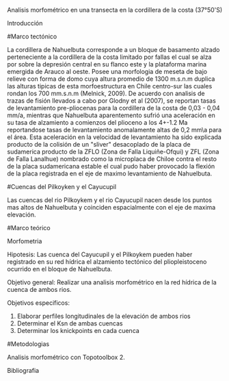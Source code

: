 Analisis morfométrico en una transecta en la cordillera de la costa (37°50'S)

Introducción

#Marco tectónico

La cordillera de Nahuelbuta corresponde a un bloque de basamento alzado perteneciente a la cordillera de la costa limitado por fallas el cual se alza por sobre la depresión central en su flanco este y la plataforma marina emergida de Arauco al oeste. Posee una morfologia de meseta de bajo relieve con forma de domo cuya altura promedio de 1300 m.s.n.m duplica las alturas tipicas de esta morfoestructura en Chile centro-sur las cuales rondan los 700 mm.s.n.m (Melnick, 2009). De acuerdo con analisis de trazas de fisión llevados a cabo por Glodny et al (2007), se reportan tasas de levantamiento pre-pliocenas para la cordillera de la costa de 0,03 - 0,04 mm/a, mientras que Nahuelbuta aparentemento sufrió una aceleración en su tasa de alzamiento a comienzos del plioceno a los 4+-1.2 Ma reportandose tasas de levantamiento anomalamente altas de 0,2 mm\a para el área. Esta aceleración en la velocidad de levantamiento ha sido explicada producto de la colisión de un "sliver" desacoplado de la placa de sudamerica producto de la ZFLO (Zona de Falla Liquiñe-Ofqui) y ZFL (Zona de Falla Lanalhue) nombrado como la microplaca de Chiloe contra el resto de la placa sudamericana estable el cual pudo haber provocado la flexión de la placa registrada en el eje de maximo levantamiento de Nahuelbuta.

#Cuencas del Pilkoyken y el Cayucupil

Las cuencas del rio Pilkoykem y el rio Cayucupil nacen desde los puntos mas altos de Nahuelbuta y coinciden espacialmente con el eje de maxima elevación.

#Marco teórico

Morfometria

Hipotesis: Las cuenca del Cayucupil y el Pilkoykem pueden haber registrado en su red hídrica el alzamiento tectónico del pliopleistoceno ocurrido en el bloque de Nahuelbuta.

Objetivo general: Realizar una analisis morfométrico en la red hídrica de la cuenca de ambos rios.

Objetivos especificos:
1) Elaborar perfiles longitudinales de la elevación de ambos rios
2) Determinar el Ksn de ambas cuencas
3) Determinar los knickpoints en cada cuenca

#Metodologias

Analisis morfométrico con Topotoolbox 2.

Bibliografia

